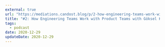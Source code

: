 ```yaml
---
external: true
url: "https://mediations.candost.blog/p/2-how-engineering-teams-work-with-product-teams"
title: "#2: How Engineering Teams Work with Product Teams with Göksel Köksal"
tags:
  - podcast
date: 2020-12-29
updateDate: 2020-12-29
---
```

